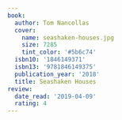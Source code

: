 ```yaml
---
book:
  author: Tom Nancollas
  cover:
    name: seashaken-houses.jpg
    size: 7285
    tint_color: '#5b6c74'
  isbn10: '1846149371'
  isbn13: '9781846149375'
  publication_year: '2018'
  title: Seashaken Houses
review:
  date_read: '2019-04-09'
  rating: 4
---
```

